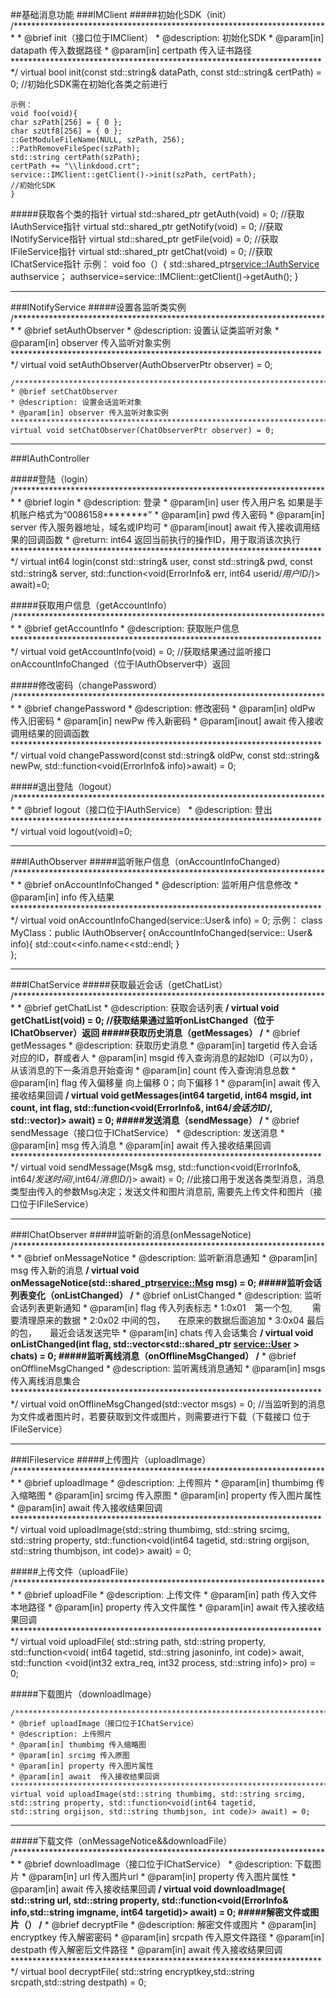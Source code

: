 ##基础消息功能
###IMClient
#####初始化SDK（init）
	/************************************************************************
	* @brief init（接口位于IMClient）
	* @description: 初始化SDK
	* @param[in] datapath 传入数据路径
	* @param[in] certpath 传入证书路径
	************************************************************************/
	virtual bool init(const std::string& dataPath, 
	const std::string& certPath) = 0;
	//初始化SDK需在初始化各类之前进行

	示例：
	void foo(void){
	char szPath[256] = { 0 };
	char szUtf8[256] = { 0 };
	::GetModuleFileName(NULL, szPath, 256);
	::PathRemoveFileSpec(szPath);
	std::string certPath(szPath);
	certPath += "\\linkdood.crt";
	service::IMClient::getClient()->init(szPath, certPath);
	//初始化SDK
	}

#####获取各个类的指针
	virtual std::shared_ptr<IAuthService> getAuth(void) = 0;
	//获取IAuthService指针
	virtual std::shared_ptr<INotifyService> getNotify(void) = 0;
	//获取INotifyService指针
	virtual std::shared_ptr<IFileService> getFile(void) = 0;
	//获取IFileService指针
	virtual std::shared_ptr<IChatService> getChat(void) = 0;
	//获取IChatService指针
	示例：
	void foo（）{
		std::shared_ptr<service::IAuthService> authservice；
		authservice=service::IMClient::getClient()->getAuth();
	}

---
###INotifyService
#####设置各监听类实例
	/************************************************************************
	* @brief setAuthObserver
	* @description: 设置认证类监听对象
	* @param[in] observer 传入监听对象实例
	************************************************************************/
	virtual void setAuthObserver(AuthObserverPtr observer) = 0;

	/************************************************************************
	* @brief setChatObserver
	* @description: 设置会话监听对象
	* @param[in] observer 传入监听对象实例
	************************************************************************/
	virtual void setChatObserver(ChatObserverPtr observer) = 0;

---
###IAuthController

#####登陆（login）
    /************************************************************************
	* @brief login
	* @description: 登录
	* @param[in] user 传入用户名 如果是手机账户格式为“0086158********”
	* @param[in] pwd 传入密码
	* @param[in] server 传入服务器地址，域名或IP均可
	* @param[inout] await 传入接收调用结果的回调函数
	* @return:	int64 返回当前执行的操作ID，用于取消该次执行
	************************************************************************/
	virtual int64 login(const std::string& user, const std::string& pwd, 
	const std::string& server, std::function<void(ErrorInfo& err,
	 int64 userid/*用户ID*/)> await)=0;


#####获取用户信息（getAccountInfo）
    /************************************************************************
	* @brief getAccountInfo
	* @description: 获取账户信息
	************************************************************************/
	virtual void getAccountInfo(void) = 0;
	//获取结果通过监听接口onAccountInfoChanged（位于IAuthObserver中）返回


#####修改密码（changePassword）
    /************************************************************************
	* @brief changePassword
	* @description: 修改密码
	* @param[in] oldPw 传入旧密码
	* @param[in] newPw 传入新密码
	* @param[inout] await 传入接收调用结果的回调函数
	************************************************************************/
	virtual void changePassword(const std::string& oldPw, const std::string& 
	newPw, std::function<void(ErrorInfo& info)>await) = 0;

#####退出登陆（logout）
    /************************************************************************
	* @brief logout（接口位于IAuthService）
	* @description: 登出
	************************************************************************/
	virtual void logout(void)=0;

---
###IAuthObserver
#####监听账户信息（onAccountInfoChanged）
	/************************************************************************
	* @brief onAccountInfoChanged
	* @description: 监听用户信息修改
	* @param[in] info 传入结果
	************************************************************************/
	virtual void onAccountInfoChanged(service::User& info) = 0;
	示例：
	class MyClass：public IAuthObserver{
		onAccountInfoChanged(service:: User& info){
			std::cout<<info.name<<std::endl;
		}	
	};

---

###IChatService
#####获取最近会话（getChatList）
    /************************************************************************
	* @brief getChatList
	* @description: 获取会话列表
	************************************************************************/
	virtual void getChatList(void) = 0;
	//获取结果通过监听onListChanged（位于IChatObserver）返回
#####获取历史消息（getMessages）
	/************************************************************************
	* @brief getMessages
	* @description: 获取历史消息
	* @param[in] targetid 传入会话对应的ID，群或者人
	* @param[in] msgid 传入查询消息的起始ID（可以为0），从该消息的下一条消息开始查询
	* @param[in] count 传入查询消息总数
	* @param[in] flag  传入偏移量 向上偏移 0；向下偏移 1
	* @param[in] await  传入接收结果回调
	************************************************************************/
	virtual void getMessages(int64 targetid, int64 msgid, int count,
	 int flag, std::function<void(ErrorInfo&, int64/*会话方ID*/,
    std::vector<MsgPtr>)> await) = 0;
#####发送消息（sendMessage）
    /************************************************************************
	* @brief sendMessage（接口位于IChatService）
	* @description: 发送消息
	* @param[in] msg 传入消息
	* @param[in] await  传入接收结果回调
	************************************************************************/
	virtual void sendMessage(Msg& msg, std::function<void(ErrorInfo&,
	 int64/*发送时间*/,int64/*消息ID*/)> await) = 0;
	//此接口用于发送各类型消息，消息类型由传入的参数Msg决定；发送文件和图片消息前,
	需要先上传文件和图片（接口位于IFileService）

---
###IChatObserver
#####监听新的消息(onMessageNotice)
	/************************************************************************
	* @brief onMessageNotice
	* @description: 监听新消息通知
	* @param[in] msg 传入新的消息
	************************************************************************/
	virtual void onMessageNotice(std::shared_ptr<service::Msg> msg) = 0;
#####监听会话列表变化（onListChanged）
	/************************************************************************
	* @brief onListChanged
	* @description: 监听会话列表更新通知
	* @param[in] flag 传入列表标志
	* 1:0x01　第一个包,　　 需要清理原来的数据
	* 2:0x02  中间的包，　　在原来的数据后面追加
	* 3:0x04  最后的包，　　最近会话发送完毕
	* @param[in] chats 传入会话集合
	************************************************************************/
	virtual void onListChanged(int flag, std::vector<std::shared_ptr
	<service::User> > chats) = 0;
#####监听离线消息（onOfflineMsgChanged）
	/************************************************************************
	* @brief onOfflineMsgChanged
	* @description: 监听离线消息通知
	* @param[in] msgs 传入离线消息集合
	************************************************************************/
	virtual void onOfflineMsgChanged(std::vector<OfflineMsg> msgs) = 0;
	//当监听到的消息为文件或者图片时，若要获取到文件或图片，则需要进行下载（下载接口
	位于IFileService）

	

---
###IFileservice
#####上传图片（uploadImage）
    /************************************************************************
	* @brief uploadImage
	* @description: 上传照片
	* @param[in] thumbimg 传入缩略图
	* @param[in] srcimg 传入原图
	* @param[in] property 传入图片属性
	* @param[in] await  传入接收结果回调
	************************************************************************/
	virtual void uploadImage(std::string thumbimg, std::string srcimg, 
	std::string property, std::function<void(int64 tagetid, 
	std::string orgijson, std::string thumbjson, int code)> await) = 0;


#####上传文件（uploadFile）
    /************************************************************************
	* @brief uploadFile
	* @description: 上传文件
	* @param[in] path 传入文件本地路径
	* @param[in] property 传入文件属性
	* @param[in] await  传入接收结果回调
	************************************************************************/
	virtual void uploadFile(
		std::string path, std::string property, std::function<void(
		int64 tagetid, std::string jasoninfo, int code)> await, std::function
		<void(int32 extra_req, int32 process, std::string info)> pro) = 0;

#####下载图片（downloadImage）

	/************************************************************************
	* @brief uploadImage（接口位于IChatService）
	* @description: 上传照片
	* @param[in] thumbimg 传入缩略图
	* @param[in] srcimg 传入原图
	* @param[in] property 传入图片属性
	* @param[in] await  传入接收结果回调
	************************************************************************/
	virtual void uploadImage(std::string thumbimg, std::string srcimg, 
	std::string property, std::function<void(int64 tagetid,
	std::string orgijson, std::string thumbjson, int code)> await) = 0;

---
#####下载文件（onMessageNotice&&downloadFile）
    /************************************************************************
	* @brief downloadImage（接口位于IChatService）
	* @description: 下载图片
	* @param[in] url 传入图片url
	* @param[in] property 传入图片属性
	* @param[in] await  传入接收结果回调
	************************************************************************/
	virtual void downloadImage(	std::string url, std::string property, 
	std::function<void(ErrorInfo& info,std::string imgname,
	int64 targetid)> await) = 0;
#####解密文件或图片（）
	/************************************************************************
	* @brief decryptFile
	* @description: 解密文件或图片
	* @param[in] encryptkey 传入解密密码
	* @param[in] srcpath 传入原文件路径
	* @param[in] destpath 传入解密后文件路径
	* @param[in] await  传入接收结果回调
	************************************************************************/
	virtual bool decryptFile(
		std::string encryptkey,std::string srcpath,std::string destpath) = 0;